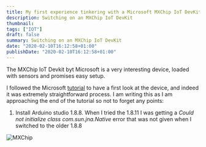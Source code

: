 ```yaml
---
title: My first experience tinkering with a Microsoft MXChip IoT DevKit (a.k.a. DevKit)
description: Switching on an MXChip IoT DevKit
thumbnail: 
tags: ["IOT"]
draft: false
summary: Switching on an MXChip IoT DevKit
date: "2020-02-10T16:12:58+01:00"
publishDate: "2020-02-10T16:12:58+01:00"
---
```


The MXChip IoT Devkit byt Microsoft is a very interesting device, loaded with sensors and promises easy setup.

I followed the Microsoft [tutorial](https://microsoft.github.io/azure-iot-developer-kit/docs/get-started/) to have a first look at the device, and indeed it was extremely straightforward process. I am writing this as I am approaching the end of the tutorial so not to forget any points:

1. Install Arduino studio 1.8.8. When I tried the 1.8.11 I was getting a *Could not initialize class com.sun.jna.Native* error that was not given when I switched to the older 1.8.8

![MXChip](/post/img/mxchip_setup.jpg)
